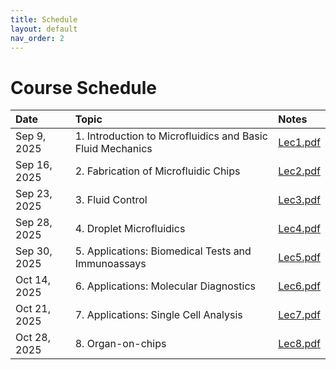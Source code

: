 ```yaml
---
title: Schedule
layout: default
nav_order: 2
---
```


# Course Schedule

| **Date**      | **Topic**                                                 | **Notes**                           |
| :------------ | :-------------------------------------------------------- | :---------------------------------- |
| Sep 9, 2025   | 1. Introduction to Microfluidics and Basic Fluid Mechanics | [Lec1.pdf](../assets/docs/Lec1.pdf) |
| Sep 16, 2025  | 2. Fabrication of Microfluidic Chips                      | [Lec2.pdf](../assets/docs/Lec2.pdf) |
| Sep 23, 2025  | 3. Fluid Control                                          | [Lec3.pdf](../assets/docs/Lec3.pdf) |
| Sep 28, 2025  | 4. Droplet Microfluidics                                  | [Lec4.pdf](../assets/docs/Lec4.pdf) |
| Sep 30, 2025   | 5. Applications: Biomedical Tests and Immunoassays        | [Lec5.pdf](../assets/docs/Lec5.pdf) |
| Oct 14, 2025  | 6. Applications: Molecular Diagnostics                    | [Lec6.pdf](../assets/docs/Lec6.pdf) |
| Oct 21, 2025  | 7. Applications: Single Cell Analysis                     | [Lec7.pdf](../assets/docs/Lec7.pdf) |
| Oct 28, 2025  | 8. Organ-on-chips                                 | [Lec8.pdf](../assets/docs/Lec8.pdf) |
